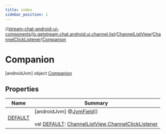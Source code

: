 ```yaml
---
title: index
sidebar_position: 1
---
```

//[stream-chat-android-ui-components](../../../../../index.md)/[io.getstream.chat.android.ui.channel.list](../../../index.md)/[ChannelListView](../../index.md)/[ChannelClickListener](../index.md)/[Companion](index.md)



# Companion  
 [androidJvm] object [Companion](index.md)   


## Properties  
  
|  Name |  Summary | 
|---|---|
| <a name="io.getstream.chat.android.ui.channel.list/ChannelListView.ChannelClickListener.Companion/DEFAULT/#/PointingToDeclaration/"></a>[DEFAULT](DEFAULT.md)| <a name="io.getstream.chat.android.ui.channel.list/ChannelListView.ChannelClickListener.Companion/DEFAULT/#/PointingToDeclaration/"></a> [androidJvm] @[JvmField](https://kotlinlang.org/api/latest/jvm/stdlib/kotlin.jvm/-jvm-field/index.html)()  <br/>  <br/>val [DEFAULT](DEFAULT.md): [ChannelListView.ChannelClickListener](../index.md)   <br/>|

